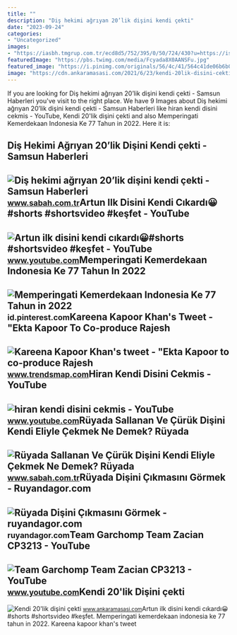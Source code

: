 ```yaml
---
title: ""
description: "Diş hekimi ağrıyan 20’lik dişini kendi çekti"
date: "2023-09-24"
categories:
- "Uncategorized"
images:
- "https://iasbh.tmgrup.com.tr/ecd8d5/752/395/0/50/724/430?u=https://isbh.tmgrup.com.tr/sbh/2021/09/27/ruyada-disini-kendi-eliyle-cikarmak-ne-anlama-gelir-ruyada-sallanan-ve-curuk-disini-kendi-eliyle-cekmek-ne-demek-1632722329845.jpg"
featuredImage: "https://pbs.twimg.com/media/Fcyada8X0AANSFu.jpg"
featured_image: "https://i.pinimg.com/originals/56/4c/41/564c41de06b6b0fb9d864e8f0156669a.jpg"
image: "https://cdn.ankaramasasi.com/2021/6/23/kendi-20lik-disini-cekti.jpg"
---
```


If you are looking for Diş hekimi ağrıyan 20’lik dişini kendi çekti - Samsun Haberleri you've visit to the right place. We have 9 Images about Diş hekimi ağrıyan 20’lik dişini kendi çekti - Samsun Haberleri like hiran kendi disini cekmis - YouTube, Kendi 20'lik dişini çekti and also Memperingati Kemerdekaan Indonesia Ke 77 Tahun in 2022. Here it is:

Diş Hekimi Ağrıyan 20’lik Dişini Kendi çekti - Samsun Haberleri
---------------------------------------------------------------

 ![Diş hekimi ağrıyan 20’lik dişini kendi çekti - Samsun Haberleri](https://isbh.tmgrup.com.tr/sbh/2021/06/23/650x344/dis-hekimi-burhan-kaan-bafra-agriyan-20lik-disini-1624433428649.jpg) <small>www.sabah.com.tr</small>Artun Ilk Disini Kendi Cıkardı😀#shorts #shortsvideo #keşfet - YouTube
---------------------------------------------------------------------

 ![Artun ilk disini kendi cıkardı😀#shorts #shortsvideo #keşfet - YouTube](https://i.ytimg.com/vi/09VHsBNl0vY/hq2.jpg?sqp=-oaymwEoCOADEOgC8quKqQMcGADwAQH4AZQDgALQBYoCDAgAEAEYfyAkKC0wDw==&rs=AOn4CLDTgL1mOZdzDfkyIyKd089RJo6EcQ) <small>www.youtube.com</small>Memperingati Kemerdekaan Indonesia Ke 77 Tahun In 2022
------------------------------------------------------

 ![Memperingati Kemerdekaan Indonesia Ke 77 Tahun in 2022](https://i.pinimg.com/originals/56/4c/41/564c41de06b6b0fb9d864e8f0156669a.jpg) <small>id.pinterest.com</small>Kareena Kapoor Khan's Tweet - "Ekta Kapoor To Co-produce Rajesh
---------------------------------------------------------------

 ![Kareena Kapoor Khan's tweet - "Ekta Kapoor to co-produce Rajesh](https://pbs.twimg.com/media/Fcyada8X0AANSFu.jpg) <small>www.trendsmap.com</small>Hiran Kendi Disini Cekmis - YouTube
-----------------------------------

 ![hiran kendi disini cekmis - YouTube](https://i.ytimg.com/vi/Sp5nlRr9x1M/maxresdefault.jpg?sqp=-oaymwEmCIAKENAF8quKqQMa8AEB-AHOBYACgAqKAgwIABABGGUgZShlMA8=&rs=AOn4CLDkRAlxV47kNm-jBJzmWC90lYDi3Q) <small>www.youtube.com</small>Rüyada Sallanan Ve Çürük Dişini Kendi Eliyle Çekmek Ne Demek? Rüyada
--------------------------------------------------------------------

 ![Rüyada Sallanan Ve Çürük Dişini Kendi Eliyle Çekmek Ne Demek? Rüyada](https://iasbh.tmgrup.com.tr/ecd8d5/752/395/0/50/724/430?u=https://isbh.tmgrup.com.tr/sbh/2021/09/27/ruyada-disini-kendi-eliyle-cikarmak-ne-anlama-gelir-ruyada-sallanan-ve-curuk-disini-kendi-eliyle-cekmek-ne-demek-1632722329845.jpg) <small>www.sabah.com.tr</small>Rüyada Dişini Çıkmasını Görmek - Ruyandagor.com
-----------------------------------------------

 ![Rüyada Dişini Çıkmasını Görmek - ruyandagor.com](https://images.ruyandagor.com/2017/04/kendi-curuk-disini-cekmek-0134.jpg) <small>ruyandagor.com</small>Team Garchomp Team Zacian CP3213 - YouTube
------------------------------------------

 ![Team Garchomp Team Zacian CP3213 - YouTube](https://i.ytimg.com/vi/HYLCwcE-Dgc/maxres2.jpg?sqp=-oaymwEoCIAKENAF8quKqQMcGADwAQH4AYwCgALgA4oCDAgAEAEYRSBHKGUwDw==&rs=AOn4CLC_ulBvmvqa2cf2uT56Qfk3FCYaDA) <small>www.youtube.com</small>Kendi 20'lik Dişini çekti
-------------------------

 ![Kendi 20'lik dişini çekti](https://cdn.ankaramasasi.com/2021/6/23/kendi-20lik-disini-cekti.jpg) <small>www.ankaramasasi.com</small>Artun ilk disini kendi cıkardı😀#shorts #shortsvideo #keşfet. Memperingati kemerdekaan indonesia ke 77 tahun in 2022. Kareena kapoor khan's tweet
